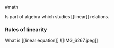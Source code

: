 #math 

Is part of algebra which studies [[linear]] relations. 

### Rules of linearity 
What is [[linear equation]]
![[IMG_6267.jpeg]]